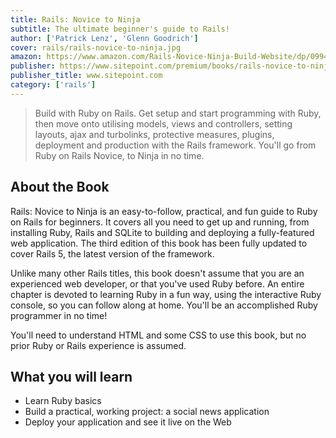```yaml
---
title: Rails: Novice to Ninja
subtitle: The ultimate beginner's guide to Rails!
author: ['Patrick Lenz', 'Glenn Goodrich'] 
cover: rails/rails-novice-to-ninja.jpg
amazon: https://www.amazon.com/Rails-Novice-Ninja-Build-Website/dp/0994347006
publisher: https://www.sitepoint.com/premium/books/rails-novice-to-ninja
publisher_title: www.sitepoint.com
category: ['rails']
---
```


> Build with Ruby on Rails. Get setup and start programming with Ruby, then move onto utilising models, views and controllers, setting layouts, ajax and turbolinks, protective measures, plugins, deployment and production with the Rails framework. You'll go from Ruby on Rails Novice, to Ninja in no time.

## About the Book
Rails: Novice to Ninja is an easy-to-follow, practical, and fun guide to Ruby on Rails for beginners. It covers all you need to get up and running, from installing Ruby, Rails and SQLite to building and deploying a fully-featured web application. The third edition of this book has been fully updated to cover Rails 5, the latest version of the framework.

Unlike many other Rails titles, this book doesn't assume that you are an experienced web developer, or that you've used Ruby before. An entire chapter is devoted to learning Ruby in a fun way, using the interactive Ruby console, so you can follow along at home. You'll be an accomplished Ruby programmer in no time!

You'll need to understand HTML and some CSS to use this book, but no prior Ruby or Rails experience is assumed.


## What you will learn

- Learn Ruby basics
- Build a practical, working project: a social news application
- Deploy your application and see it live on the Web
